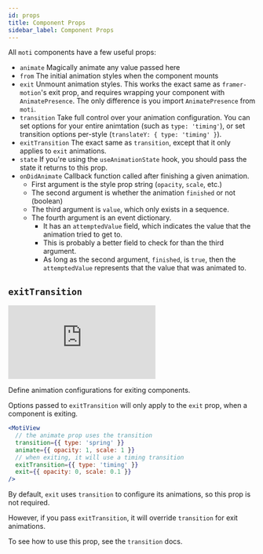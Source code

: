 ```yaml
---
id: props
title: Component Props
sidebar_label: Component Props
---
```


All `moti` components have a few useful props:

- `animate` Magically animate any value passed here
- `from` The initial animation styles when the component mounts
- `exit` Unmount animation styles. This works the exact same as `framer-motion`'s exit prop, and requires wrapping your component with `AnimatePresence`. The only difference is you import `AnimatePresence` from `moti`.
- `transition` Take full control over your animation configuration. You can set options for your entire animtation (such as `type: 'timing'`), or set transition options per-style (`translateY: { type: 'timing' }`).
- `exitTransition` The exact same as `transition`, except that it only applies to `exit` animations.
- `state` If you're using the `useAnimationState` hook, you should pass the state it returns to this prop.
- `onDidAnimate` Callback function called after finishing a given animation.
  - First argument is the style prop string (`opacity`, `scale`, etc.)
  - The second argument is whether the animation `finished` or not (boolean)
  - The third argument is `value`, which only exists in a sequence.
  - The fourth argument is an event dictionary.
    - It has an `attemptedValue` field, which indicates the value that the animation tried to get to.
    - This is probably a better field to check for than the third argument.
    - As long as the second argument, `finished`, is `true`, then the `attemptedValue` represents that the value that was animated to.

## `exitTransition`

<div
  style={{
    position: 'relative',
    paddingBottom: '56%',
    height: 0,
    width: '100%',
  }}
>
  <iframe
    src="https://www.loom.com/embed/a8a691cdd7c243678723f2034f611b20"
    frameborder="0"
    webkitallowfullscreen
    mozallowfullscreen
    allowfullscreen
    style={{
      position: 'absolute',
      top: 0,
      left: 0,
      right: 0,
      bottom: 0,
      width: '100%',
      height: '100%',
    }}
  ></iframe>
</div>

Define animation configurations for exiting components.

Options passed to `exitTransition` will only apply to the `exit` prop, when a component is exiting.

```jsx
<MotiView
  // the animate prop uses the transition
  transition={{ type: 'spring' }}
  animate={{ opacity: 1, scale: 1 }}
  // when exiting, it will use a timing transition
  exitTransition={{ type: 'timing' }}
  exit={{ opacity: 0, scale: 0.1 }}
/>
```

By default, `exit` uses `transition` to configure its animations, so this prop is not required.

However, if you pass `exitTransition`, it will override `transition` for exit animations.

To see how to use this prop, see the `transition` docs.
